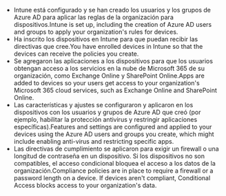 - <span data-ttu-id="922df-101">Intune está configurado y se han creado los usuarios y los grupos de Azure AD para aplicar las reglas de la organización para dispositivos.</span><span class="sxs-lookup"><span data-stu-id="922df-101">Intune is set up, including the creation of Azure AD users and groups to apply your organization's rules for devices.</span></span>
- <span data-ttu-id="922df-102">Ha inscrito los dispositivos en Intune para que puedan recibir las directivas que cree.</span><span class="sxs-lookup"><span data-stu-id="922df-102">You have enrolled devices in Intune so that the devices can receive the policies you create.</span></span>
- <span data-ttu-id="922df-103">Se agregaron las aplicaciones a los dispositivos para que los usuarios obtengan acceso a los servicios en la nube de Microsoft 365 de su organización, como Exchange Online y SharePoint Online.</span><span class="sxs-lookup"><span data-stu-id="922df-103">Apps are added to devices so your users get access to your organization's Microsoft 365 cloud services, such as Exchange Online and SharePoint Online.</span></span>
- <span data-ttu-id="922df-104">Las características y ajustes se configuraron y aplicaron en los dispositivos con los usuarios y grupos de Azure AD que creó (por ejemplo, habilitar la protección antivirus y restringir aplicaciones específicas).</span><span class="sxs-lookup"><span data-stu-id="922df-104">Features and settings are configured and applied to your devices using the Azure AD users and groups you create, which might include enabling anti-virus and restricting specific apps.</span></span>
- <span data-ttu-id="922df-p101">Las directivas de cumplimiento se aplicaron para exigir un firewall o una longitud de contraseña en un dispositivo. Si los dispositivos no son compatibles, el acceso condicional bloquea el acceso a los datos de la organización.</span><span class="sxs-lookup"><span data-stu-id="922df-p101">Compliance policies are in place to require a firewall or a password length on a device. If devices aren't compliant, Conditional Access blocks access to your organization's data.</span></span>
